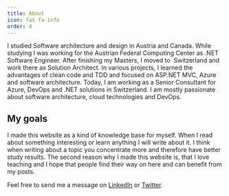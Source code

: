 ```yaml
---
title: About
icon: fas fa-info
order: 4
---
```

I studied Software architecture and design in Austria and Canada. While studying I was working for the Austrian Federal Computing Center as .NET Software Engineer. After finishing my Masters, I moved to  Switzerland and work there as Solution Architect. In various projects, I learned the advantages of clean code and TDD and focused on ASP.NET MVC, Azure and software architecture. Today, I am working  as a Senior Consultant for Azure, DevOps and .NET solutions in Switzerland. I am mostly passionate about software architecture, cloud technologies and DevOps.

## My goals

I made this website as a kind of knowledge base for myself. When I read about something interesting or learn anything I will write about it. I think when writing about a topic you concentrate more and therefore have better study results. The second reason why I made this website is, that I love teaching and I hope that people find their way on here and can benefit from my posts.

Feel free to send me a message on <a href="https://www.linkedin.com/in/wolfgangofner/" target="_blank" rel="noopener">LinkedIn</a> or <a href="https://twitter.com/wolfgang_ofner" target="_blank" rel="noopener">Twitter</a>.